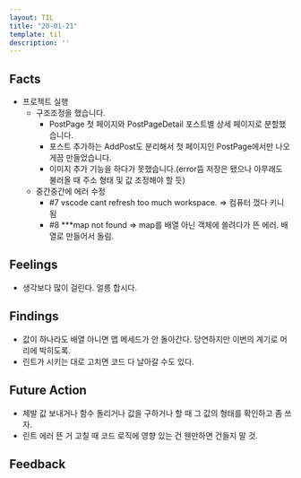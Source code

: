 ```yaml
---
layout: TIL
title: "20-01-21"
template: til
description: ''
---
```


## Facts

- 프로젝트 실행
  - 구조조정을 했습니다.
    - PostPage 첫 페이지와 PostPageDetail 포스트별 상세 페이지로 분할했습니다.
    - 포스트 추가하는 AddPost도 분리해서 첫 페이지인 PostPage에서만 나오게끔 만들었습니다.
    - 이미지 추가 기능을 하다가 못했습니다.(error뜸 저장은 됐으나 아무래도 불러올 때 주소 형태 및 값 조정해야 할 듯)
  - 중간중간에 에러 수정
    - #7 vscode cant refresh too much workspace. => 컴퓨터 껐다 키니 됨
    - #8 ***map not found => map를 배열 아닌 객체에 쓸려다가 뜬 에러. 배열로 만들어서 돌림.

## Feelings

- 생각보다 많이 걸린다. 얼릉 합시다.

## Findings

- 값이 하나라도 배열 아니면 맵 메세드가 안 돌아간다. 당연하지만 이번의 계기로 머리에 박히도록.
- 린트가 시키는 대로 고치면 코드 다 날아갈 수도 있다.

## Future Action

- 제발 값 보내거나 함수 돌리거나 값을 구하거나 할 때 그 값의 형태를 확인하고 좀 쓰자.
- 린트 에러 뜬 거 고칠 때 코드 로직에 영향 있는 건 웬만하면 건들지 말 것.

## Feedback
